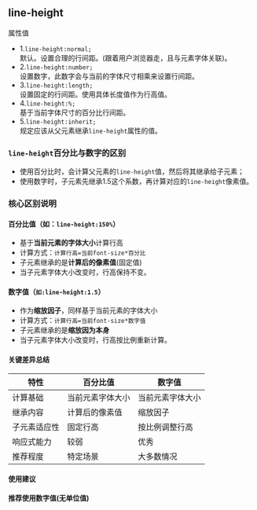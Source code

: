 ## line-height 
属性值
+ 1.`line-height:normal;`   
默认。设置合理的行间距。(跟着用户浏览器走，且与元素字体关联)。  
+ 2.`line-height:number;`  
设置数字，此数字会与当前的字体尺寸相乘来设置行间距。  
+ 3.`line-height:length;`  
设置固定的行间距。使用具体长度值作为行高值。  
+ 4.`line-height:%;`  
基于当前字体尺寸的百分比行间距。  
+ 5.`line-height:inherit;`  
规定应该从父元素继承`line-height`属性的值。  

### `line-height`百分比与数字的区别
+ 使用百分比时，会计算父元素的`line-height`值，然后将其继承给子元素；
+ 使用数字时，子元素先继承1.5这个系数，再计算对应的`line-height`像素值。                                          

### 核心区别说明   
#### 百分比值（如：`line-height:150%`）   
+ 基于**当前元素的字体大小**计算行高  
+ 计算方式：`计算行高=当前font-size*百分比` 
+ 子元素继承的是**计算后的像素值**(固定值)  
+ 当子元素字体大小改变时，行高保持不变。   
#### 数字值（`如:line-height:1.5`）  
+ 作为**缩放因子**，同样基于当前元素的字体大小    
+ 计算方式：`计算行高=当前font-size*数字值`  
+ 子元素继承的是**缩放因为本身**  
+ 当子元素字体大小改变时，行高按比例重新计算。   

#### 关键差异总结    
| 特性         | 百分比值         | 数字值           |
| ------------ | ---------------- | ---------------- |
| 计算基础     | 当前元素字体大小 | 当前元素字体大小 |
| 继承内容     | 计算后的像素值   | 缩放因子         |
| 子元素适应性 | 固定行高         | 按比例调整行高   |
| 响应式能力   | 较弱             | 优秀             |
| 推荐程度     | 特定场景         | 大多数情况       |

#### 使用建议   
**推荐使用数字值(无单位值)**  


